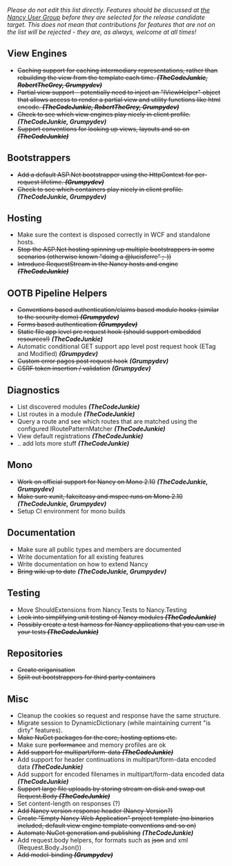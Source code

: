 _Please do not edit this list directly. Features should be discussed at [the Nancy User Group](https://groups.google.com/forum/?pli=1#!topic/nancy-web-framework/-u73fTImRCk) before they are selected for the release candidate target. This does not mean that contributions for features that are not on the list will be rejected - they are, as always, welcome at all times!_

## View Engines 
* <del>Caching support for caching intermediary representations, rather than rebuilding the view from the template each time. _**(TheCodeJunkie, RobertTheGrey, Grumpydev)**_</del>
* <del>Partial view support - potentially need to inject an "IViewHelper" object that allows access to render a partial view and utility functions like html encode. _**(TheCodeJunkie, RobertTheGrey, Grumpydev)**_</del>
* <del>Check to see which view engines play nicely in client profile.</del> _**(TheCodeJunkie, Grumpydev)**_
* <del>Support conventions for looking up views, layouts and so on **_(TheCodeJunkie)_**</del>

## Bootstrappers
* <del>Add a default ASP.Net bootstrapper using the HttpContext for per-request lifetime. **_(Grumpydev)_**</del>
* <del>Check to see which containers play nicely in client profile.</del> _**(TheCodeJunkie, Grumpydev)**_

## Hosting
* Make sure the context is disposed correctly in WCF and standalone hosts.
* <del>Stop the ASP.Net hosting spinning up multiple bootstrappers in some scenarios (otherwise known "doing a @lucisferre" ;-))</del>
* <del>Introduce RequestStream in the Nancy hosts and engine **_(TheCodeJunkie)_**</del>

## OOTB Pipeline Helpers
* <del>Conventions based authentication/claims based module hooks (similar to the security demo) **_(Grumpydev)_**</del>
* <del>Forms based authentication **_(Grumpydev)_**</del>
* <del>Static file app level pre request hook (should support embedded resources!)</del> **_(TheCodeJunkie)_**
* Automatic conditional GET support app level post request hook (ETag and Modified) **_(Grumpydev)_**
* <del>Custom error pages post request hook</del> _**(Grumpydev)**_
* <del>CSRF token insertion / validation</del> _**(Grumpydev)**_

## Diagnostics
* List discovered modules **_(TheCodeJunkie)_**
* List routes in a module **_(TheCodeJunkie)_**
* Query a route and see which routes that are matched using the configured IRoutePatternMatcher **_(TheCodeJunkie)_**
* View default registrations **_(TheCodeJunkie)_**
* .. add lots more stuff **_(TheCodeJunkie)_**

## Mono
* <del>Work on official support for Nancy on Mono 2.10</del> _**(TheCodeJunkie, Grumpydev)**_
* <del>Make sure xunit, fakeiteasy and mspec runs on Mono 2.10</del> _**(TheCodeJunkie, Grumpydev)**_
* Setup CI environment for mono builds

## Documentation
* Make sure all public types and members are documented
* Write documentation for all existing features
* Write documentation on how to extend Nancy
* <del>Bring wiki up to date</del> _**(TheCodeJunkie, Grumpydev)**_

## Testing
* Move ShouldExtensions from Nancy.Tests to Nancy.Testing
* <del>Look into simplifying unit testing of Nancy modules **_(TheCodeJunkie)_**</del>
* <del>Possibly create a test harness for Nancy applications that you can use in your tests **_(TheCodeJunkie)_**</del>

## Repositories
* <del>Create origanisation</del>
* <del>Split out bootstrappers for third party containers</del>

## Misc
* Cleanup the cookies so request and response have the same structure.
* Migrate session to DynamicDictionary (while maintaining current "is dirty" features).
* <del>Make NuGet packages for the core, hosting options etc.</del>
* Make sure <del>performance</del> and memory profiles are ok
* <del>Add support for multipart/form-data **_(TheCodeJunkie)_**</del>
* Add support for header continuations in multipart/form-data encoded data **_(TheCodeJunkie)_**
* Add support for encoded filenames in multipart/form-data encoded data **_(TheCodeJunkie)_**
* <del>Support large file uploads by storing stream on disk and swap out Request.Body **_(TheCodeJunkie)_**</del>
* Set content-length on responses (?)
* <del>Add Nancy version response header (Nancy-Version?)</del>
* <del>Create "Empty Nancy Web Application" project template (no binaries included, default view engine template conventions and so on)</del>
* <del>Automate NuGet generation and publishing</del> _**(TheCodeJunkie)**_
* Add request.body helpers, for formats such as <del>json</del> and xml (Request.Body.Json())
* <del>Add model-binding **_(Grumpydev)_**</del>
